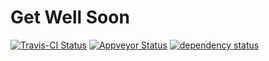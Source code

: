 # Get Well Soon

[![Travis-CI Status](https://travis-ci.org/stevebob/gws.svg?branch=master)](https://travis-ci.org/stevebob/gws)
[![Appveyor Status](https://ci.appveyor.com/api/projects/status/github/stevebob/gws?branch=master&svg=true)](https://ci.appveyor.com/project/stevebob/gws)
[![dependency status](https://deps.rs/repo/github/stevebob/gws/status.svg)](https://deps.rs/repo/github/stevebob/gws)
